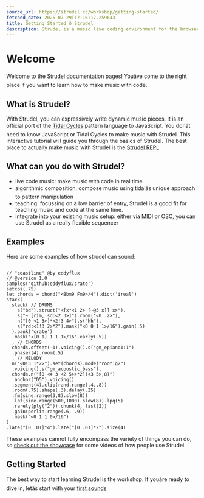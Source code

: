 ```yaml
---
source_url: https://strudel.cc/workshop/getting-started/
fetched_date: 2025-07-29T17:16:17.259643
title: Getting Started ð Strudel
description: Strudel is a music live coding environment for the browser, porting the TidalCycles pattern language to JavaScript.
---
```

 # Welcome

Welcome to the Strudel documentation pages!
Youâve come to the right place if you want to learn how to make music with code.

## What is Strudel?

With Strudel, you can expressively write dynamic music pieces.
It is an official port of the [Tidal Cycles](https://tidalcycles.org/) pattern language to JavaScript.
You donât need to know JavaScript or Tidal Cycles to make music with Strudel.
This interactive tutorial will guide you through the basics of Strudel.
The best place to actually make music with Strudel is the [Strudel REPL](_index.md)

## What can you do with Strudel?

- live code music: make music with code in real time
- algorithmic composition: compose music using tidalâs unique approach to pattern manipulation
- teaching: focussing on a low barrier of entry, Strudel is a good fit for teaching music and code at the same time.
- integrate into your existing music setup: either via MIDI or OSC, you can use Strudel as a really flexible sequencer

## Examples

Here are some examples of how strudel can sound:


```

// "coastline" @by eddyflux
// @version 1.0
samples('github:eddyflux/crate')
setcps(.75)
let chords = chord("<Bbm9 Fm9>/4").dict('ireal')
stack(
  stack( // DRUMS
    s("bd").struct("<[x*<1 2> [~@3 x]] x>"),
    s("~ [rim, sd:<2 3>]").room("<0 .2>"),
    n("[0 <1 3>]*<2!3 4>").s("hh"),
    s("rd:<1!3 2>*2").mask("<0 0 1 1>/16").gain(.5)
  ).bank('crate')
  .mask("<[0 1] 1 1 1>/16".early(.5))
  , // CHORDS
  chords.offset(-1).voicing().s("gm_epiano1:1")
  .phaser(4).room(.5)
  , // MELODY
  n("<0!3 1*2>").set(chords).mode("root:g2")
  .voicing().s("gm_acoustic_bass"),
  chords.n("[0 <4 3 <2 5>>*2](<3 5>,8)")
  .anchor("D5").voicing()
  .segment(4).clip(rand.range(.4,.8))
  .room(.75).shape(.3).delay(.25)
  .fm(sine.range(3,8).slow(8))
  .lpf(sine.range(500,1000).slow(8)).lpq(5)
  .rarely(ply("2")).chunk(4, fast(2))
  .gain(perlin.range(.6, .9))
  .mask("<0 1 1 0>/16")
)
.late("[0 .01]*4").late("[0 .01]*2").size(4)

```


These examples cannot fully encompass the variety of things you can do, so [check out the showcase](intro_showcase.md) for some videos of how people use Strudel.

## Getting Started

The best way to start learning Strudel is the workshop.
If youâre ready to dive in, letâs start with your [first sounds](workshop_first-sounds.md)

 
